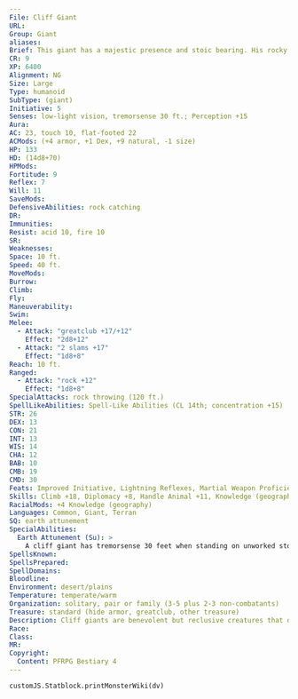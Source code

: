 ```yaml
---
File: Cliff Giant
URL: 
Group: Giant
aliases: 
Brief: This giant has a majestic presence and stoic bearing. His rocky, red-brown skin is shot through with streaks of shimmering color.
CR: 9
XP: 6400
Alignment: NG
Size: Large
Type: humanoid
SubType: (giant)
Initiative: 5
Senses: low-light vision, tremorsense 30 ft.; Perception +15
Aura: 
AC: 23, touch 10, flat-footed 22
ACMods: (+4 armor, +1 Dex, +9 natural, -1 size)
HP: 133
HD: (14d8+70)
HPMods: 
Fortitude: 9
Reflex: 7
Will: 11
SaveMods: 
DefensiveAbilities: rock catching
DR: 
Immunities: 
Resist: acid 10, fire 10
SR: 
Weaknesses: 
Space: 10 ft.
Speed: 40 ft.
MoveMods: 
Burrow: 
Climb: 
Fly: 
Maneuverability: 
Swim: 
Melee: 
  - Attack: "greatclub +17/+12"
    Effect: "2d8+12"
  - Attack: "2 slams +17"
    Effect: "1d8+8"
Reach: 10 ft.
Ranged: 
  - Attack: "rock +12"
    Effect: "1d8+8"
SpecialAttacks: rock throwing (120 ft.)
SpellLikeAbilities: Spell-Like Abilities (CL 14th; concentration +15)   At Will-detect poison, know direction   3/day-animal messenger, cure moderate wounds, detect animals or plants, speak with animals, stone shape   1/day-commune with nature
STR: 26
DEX: 13
CON: 21
INT: 13
WIS: 14
CHA: 12
BAB: 10
CMB: 19
CMD: 30
Feats: Improved Initiative, Lightning Reflexes, Martial Weapon Proficiency (greatclub), Power Attack, Skill Focus (Climb), Skill Focus (Perception), Weapon Focus (rock)
Skills: Climb +18, Diplomacy +8, Handle Animal +11, Knowledge (geography) +5, Knowledge (nature) +11, Perception +15, Survival +12
RacialMods: +4 Knowledge (geography)
Languages: Common, Giant, Terran
SQ: earth attunement
SpecialAbilities:
  Earth Attunement (Su): >
    A cliff giant has tremorsense 30 feet when standing on unworked stone or natural earth. Knowledge (nature) is a class skill for cliff giants.
SpellsKnown: 
SpellsPrepared: 
SpellDomains: 
Bloodline: 
Environment: desert/plains
Temperature: temperate/warm
Organization: solitary, pair or family (3-5 plus 2-3 non-combatants)
Treasure: standard (hide armor, greatclub, other treasure)
Description: Cliff giants are benevolent but reclusive creatures that dwell in deserts and badlands, carving out snug cliffside caves or building stone huts on top of mesas. Broad-shouldered, with features as sharp as chiseled stone, cliff giants can reach a height of 14 feet and weigh over 1,300 pounds. As if sculpted from layers of stone, cliff giants' skin color is a deep reddish brown, with quartz-like streaks or veins of color that crisscross in shades of ivory, dull yellow, or bright white. Cliff giants live up to 800 years old. Although kind, cliff giants prefer solitude and spend their lives in seclusion from other humanoids to form a stronger bond with the natural world. This bond often leads them to see large expanses of land as their responsibility and all living things within as their charges. Many track cycles of the weather, animal migrations, and the lairs of dangerous monsters by painting elaborate pictograms on high cliff walls. Cliff giant family units stay together for about a decade, after which time children live with one parent or the other until fully grown and able to survive on their own (at about 20 years old). Marital bonds between cliff giants are strong despite their inclination for solitude; a married pair of cliff giants may raise and bear children in this way once every century, and when living apart they communicate with each other on a monthly basis using animal messengers. Cliff giants respect their elders, and some pairs living together are an adult giant with an old parent or grandparent.
Race: 
Class: 
MR: 
Copyright:
  Content: PFRPG Bestiary 4
---
```

```dataviewjs
customJS.Statblock.printMonsterWiki(dv)
```
